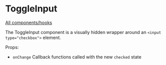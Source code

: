 # ToggleInput

[All components/hooks](../../README.md)

The ToggleInput component is a visually hidden wrapper around an
`<input type="checkbox">` element.

Props:

- `onChange` Callback functions called with the new `checked` state
